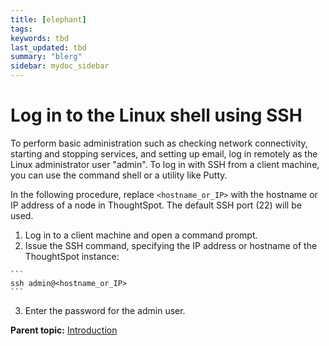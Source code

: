 ```yaml
---
title: [elephant]
tags: 
keywords: tbd
last_updated: tbd
summary: "blerg"
sidebar: mydoc_sidebar
---
```

# Log in to the Linux shell using SSH

To perform basic administration such as checking network connectivity, starting and stopping services, and setting up email, log in remotely as the Linux administrator user "admin". To log in with SSH from a client machine, you can use the command shell or a utility like Putty.

In the following procedure, replace `<hostname_or_IP>` with the hostname or IP address of a node in ThoughtSpot. The default SSH port \(22\) will be used.

1.   Log in to a client machine and open a command prompt. 
2.   Issue the SSH command, specifying the IP address or hostname of the ThoughtSpot instance: 

    ```
    ssh admin@<hostname_or_IP>
    ```

3.   Enter the password for the admin user. 

**Parent topic:** [Introduction](../../application_integration/introduction/introduction.html)

